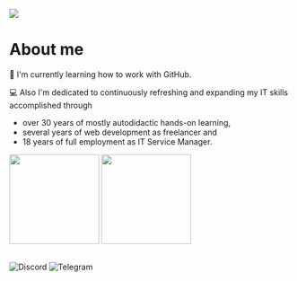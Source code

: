 ![](https://github-profile-summary-cards.vercel.app/api/cards/profile-details?username=mephi78&theme=moltack)
# About me



🦤 I'm currently learning how to work with GitHub.

💻 Also I'm dedicated to continuously refreshing and expanding my IT skills accomplished through
 - over 30 years of mostly autodidactic hands-on learning,
 - several years of web development as freelancer and
 - 18 years of full employment as IT Service Manager.


<a href="https://roadmap.sh"><img src="https://roadmap.sh/card/wide/670c1bf1791f57dd60aa2577?variant=dark&1" height="160"></a> <img src="https://github-profile-summary-cards.vercel.app/api/cards/stats?username=mephi78&theme=moltack" height="160">

## 
![Discord](https://badgen.net/badge/Discord/Mephi78/cyan?icon=discord) ![Telegram](https://badgen.net/badge/Telegram/Mephi78/cyan?icon=telegram)
